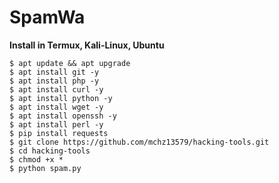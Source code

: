 # SpamWa
**Install in Termux, Kali-Linux, Ubuntu**
```
$ apt update && apt upgrade
$ apt install git -y
$ apt install php -y
$ apt install curl -y
$ apt install python -y
$ apt install wget -y
$ apt install openssh -y
$ apt install perl -y
$ pip install requests
$ git clone https://github.com/mchz13579/hacking-tools.git
$ cd hacking-tools
$ chmod +x *
$ python spam.py
```







